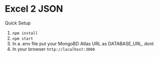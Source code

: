 # Excel 2 JSON

Quick Setup

1)  `npm install`
2)  `npm start` 
3)  In a .env file put your MongoBD Atlas URL as DATABASE_URL, dont 
4)  In your browser `http://localhost:3000` 
